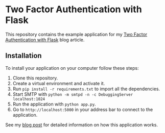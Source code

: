 # Two Factor Authentication with Flask

This repository contains the example application for my [Two Factor Authentication with Flask](http://blog.miguelgrinberg.com/post/two-factor-authentication-with-flask) blog article.

## Installation

To install your application on your computer follow these steps:

1. Clone this repository.
2. Create a virtual environment and activate it.
3. Run `pip install -r requirements.txt` to import all the dependencies.
4. Start SMTP with `python -m smtpd -n -c DebuggingServer localhost:1024`
5. Run the application with `python app.py`.
6. Go to `http://localhost:5000` in your address bar to connect to the application.

See my [blog post](http://blog.miguelgrinberg.com/post/two-factor-authentication-with-flask) for detailed information on how this application works.

